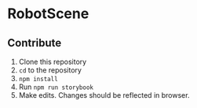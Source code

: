 # RobotScene

## Contribute

1. Clone this repository
2. `cd` to the repository
3. `npm install`
4. Run `npm run storybook`
5. Make edits. Changes should be reflected in browser.
